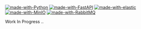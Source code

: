 [![made-with-Python](https://img.shields.io/badge/Built%20with-Python-yellow)](https://www.python.org/)
[![made-with-FastAPI](https://img.shields.io/badge/Built%20with-FastAPI-success)](https://fastapi.tiangolo.com/)
[![made-with-elastic](https://img.shields.io/badge/Built%20with-elastic-success)](https://www.elastic.co/)
[![made-with-MinIO](https://img.shields.io/badge/Built%20with-MinIO-red)](https://min.io/)
[![made-with-RabbitMQ](https://img.shields.io/badge/Built%20with-RabbitMQ-orange)](https://www.rabbitmq.com/)

Work In Progress ..
